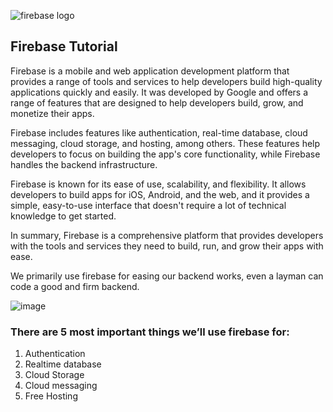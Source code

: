 ![firebase logo](https://user-images.githubusercontent.com/100064290/230350152-8af79c4b-c9f5-4e0a-b24b-fdc18469cf67.png)


## Firebase Tutorial

Firebase is a mobile and web application development platform that provides a range of tools and services to help developers build high-quality applications quickly and easily. It was developed by Google and offers a range of features that are designed to help developers build, grow, and monetize their apps.

Firebase includes features like authentication, real-time database, cloud messaging, cloud storage, and hosting, among others. These features help developers to focus on building the app's core functionality, while Firebase handles the backend infrastructure.

Firebase is known for its ease of use, scalability, and flexibility. It allows developers to build apps for iOS, Android, and the web, and it provides a simple, easy-to-use interface that doesn't require a lot of technical knowledge to get started.

In summary, Firebase is a comprehensive platform that provides developers with the tools and services they need to build, run, and grow their apps with ease.

We primarily use firebase for easing our backend works, even a layman can code a good and firm backend.





![image](https://user-images.githubusercontent.com/100064290/230350215-a6c8dd71-01e0-41d8-9dc2-d5b358783d81.png)

### There are 5 most important things we’ll use firebase for:

1. Authentication
2. Realtime database
3. Cloud Storage
4. Cloud messaging
5. Free Hosting
